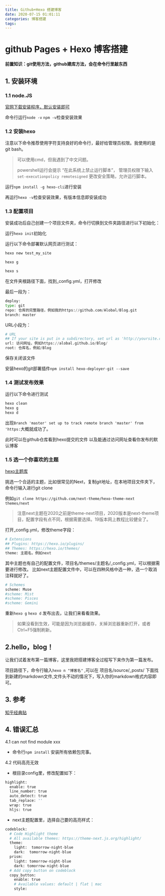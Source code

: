 ```yaml
---
title: Github+Hexo 搭建博客
date: 2020-07-15 01:01:11
categories: 博客搭建
tags:
---
```


# github Pages + Hexo 博客搭建

**前置知识：git使用方法，github建库方法，会在命令行里敲东西**

## 1. 安装环境
### 1.1 node.JS
[官网下载安装程序，默认安装即可](https://nodejs.org/en/download/)

命令行运行``node -v`` ``npm -v``检查安装效果

### 1.2 安装hexo
注意以下命令推荐使用字符支持良好的命令行，最好给管理员权限。我使用的是git bash。

>可以使用cmd，但我遇到了中文问题。
>
>powershell运行会提示 “在此系统上禁止运行脚本”， 管理员权限下输入 `` set-executionpolicy remotesigned`` 更改安全策略，允许运行脚本。

运行``npm install -g hexo-cli``进行安装

再运行``hexo -v``检查安装效果，有版本信息即安装成功

### 1.3 配置项目

安装成功后自己创建一个项目文件夹，命令行切换到文件夹路径进行以下初始化：

运行``hexo init``初始化

运行以下命令部署默认网页进行测试：
```python
hexo new test_my_site

hexo g

hexo s
```

在文件夹根路径下面，找到_config.yml，打开修改

最后一段为：
```python
deploy:
type: git
repo: 仓库的完整路径，例如我的https://github.com/Alobal/Blog.git
branch: master
```

URL小段为：
```python
# URL
## If your site is put in a subdirectory, set url as 'http://yoursite.com/child' and root as '/child/'
url: 访问网址，例如https://alobal.github.io/Blog/
root: 仓库名，例如/Blog
```

保存关闭该文件


安装hexo的git部署插件```npm install hexo-deployer-git --save```


### 1.4 测试发布效果
运行以下命令进行测试
```python
hexo clean
hexo g
hexo d
```

出现``Branch 'master' set up to track remote branch 'master' from 'https:``大概就成功了。

此时可以在github仓库看到hexo提交的文件
以及能通过访问网址查看你发布的默认博客


### 1.5 选一个你喜欢的主题
[hexo主题库](https://hexo.io/themes/)

挑选一个合适的主题，比如很常见的Next，复制git地址，在本地项目文件夹下，命令行输入进行git clone

例如``git clone https://github.com/next-theme/hexo-theme-next themes/next``

>注意next主题在2020之前是theme-next项目，2020版本是next-theme项目，配置字段有点不同，根据需要选择。19版本网上教程比较健全了。

打开_config.yml，修改theme字段：
```python
# Extensions
## Plugins: https://hexo.io/plugins/
## Themes: https://hexo.io/themes/
theme: 主题名，例如next
```

其中主题也有自己的配置文件，项目名/themes/主题名/_config.yml，可以根据需要进行修改。
比如next主题配置文件中，可以在四种风格中选一种，选一个取消注释就好了。
```python
# Schemes
scheme: Muse
#scheme: Mist
#scheme: Pisces
#scheme: Gemini
```

重新``hexo g`` ``hexo d`` 发布出去，让我们来看看效果。
>如果没看到生效，可能是因为浏览器缓存，关掉浏览器重新打开，或者Ctrl+F5强制刷新。


## 2.hello，blog！
让我们试着发布第一篇博客，这里我把搭建博客全过程写下来作为第一篇发布。

项目路径下，命令行输入``hexo n "博客名"`` ,可以在 项目名/source/_posts/ 下面找到新建的markdown文件,文件头不动的情况下，写入你的markdown格式内容即可。

## 3. 参考
[知乎经典贴](https://zhuanlan.zhihu.com/p/26625249)

## 4. 错误汇总
4.1 can not find module xxx
- 命令行``npm install`` 安装所有依赖包完事。

4.2 代码高亮无效
- 根目录config里，修改配置如下：
```python
highlight:
  enable: true
  line_number: true
  auto_detect: true
  tab_replace: ''
  wrap: true
  hljs: true
```
- next主题配置里，选择自己要的高亮样式：
```python
codeblock:
  # Code Highlight theme
  # All available themes: https://theme-next.js.org/highlight/
  theme:
    light:  tomorrow-night-blue
    dark:  tomorrow-night-blue
  prism:
    light: tomorrow-night-blue
    dark: tomorrow-night-blue
  # Add copy button on codeblock
  copy_button:
    enable: true
    # Available values: default | flat | mac
    style:
```
